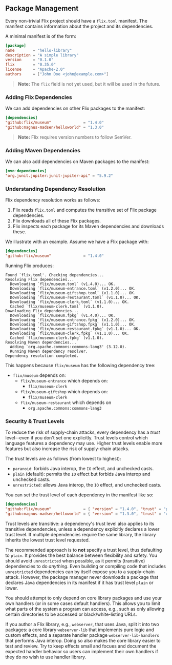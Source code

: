 ## Package Management

Every non-trivial Flix project should have a `flix.toml` manifest. The manifest
contains information about the project and its dependencies.

A minimal manifest is of the form:

```toml
[package]
name        = "hello-library"
description = "A simple library"
version     = "0.1.0"
flix        = "0.35.0"
license     = "Apache-2.0"
authors     = ["John Doe <john@example.com>"]
```

> **Note:** The `flix` field is not yet used, but it will be used in the future.

### Adding Flix Dependencies

We can add dependencies on other Flix packages to the manifest:

```toml
[dependencies]
"github:flix/museum"              = "1.4.0"
"github:magnus-madsen/helloworld" = "1.3.0"
```

> **Note:** Flix requires version numbers to follow SemVer.

### Adding Maven Dependencies

We can also add dependencies on Maven packages to the manifest:

```toml
[mvn-dependencies]
"org.junit.jupiter:junit-jupiter-api" = "5.9.2"
```

### Understanding Dependency Resolution

Flix dependency resolution works as follows:

1. Flix reads `flix.toml` and computes the transitive set of Flix package
   dependencies.
2. Flix downloads all of these Flix packages.
3. Flix inspects each package for its Maven dependencies and downloads these.

We illustrate with an example. Assume we have a Flix package with:

```toml
[dependencies]
"github:flix/museum"              = "1.4.0"
```

Running Flix produces:

```
Found `flix.toml'. Checking dependencies...
Resolving Flix dependencies...
  Downloading `flix/museum.toml` (v1.4.0)... OK.
  Downloading `flix/museum-entrance.toml` (v1.2.0)... OK.
  Downloading `flix/museum-giftshop.toml` (v1.1.0)... OK.
  Downloading `flix/museum-restaurant.toml` (v1.1.0)... OK.
  Downloading `flix/museum-clerk.toml` (v1.1.0)... OK.
  Cached `flix/museum-clerk.toml` (v1.1.0).
Downloading Flix dependencies...
  Downloading `flix/museum.fpkg` (v1.4.0)... OK.
  Downloading `flix/museum-entrance.fpkg` (v1.2.0)... OK.
  Downloading `flix/museum-giftshop.fpkg` (v1.1.0)... OK.
  Downloading `flix/museum-restaurant.fpkg` (v1.1.0)... OK.
  Downloading `flix/museum-clerk.fpkg` (v1.1.0)... OK.
  Cached `flix/museum-clerk.fpkg` (v1.1.0).
Resolving Maven dependencies...
  Adding `org.apache.commons:commons-lang3' (3.12.0).
  Running Maven dependency resolver.
Dependency resolution completed.
```

This happens because `flix/museum` has the following dependency tree:

- `flix/museum` depends on:
    - `flix/museum-entrance` which depends on:
        - `flix/museum-clerk`
    - `flix/museum-giftshop` which depends on:
        - `flix/museum-clerk`
    - `flix/museum-restaurant` which depends on
        - `org.apache.commons:commons-lang3`

### Security & Trust Levels
To reduce the risk of supply-chain attacks, every dependency
has a *trust* level--even if you don't set one explicitly.
Trust levels control which language features a dependency may use.
Higher trust levels enable more features but also increase
the risk of supply-chain attacks.

The trust levels are as follows (from lowest to highest):
- `paranoid`: forbids Java interop, the `IO` effect, and unchecked casts.
- `plain` (default): permits the `IO` effect but forbids Java interop
  and unchecked casts.
- `unrestricted`: allows Java interop, the `IO` effect, and unchecked casts.

You can set the trust level of each dependency in the manifest like so:
```toml
[dependencies]
"github:flix/museum"              = { "version" = "1.4.0", "trust" = "plain" }
"github:magnus-madsen/helloworld" = { "version" = "1.3.0", "trust" = "unrestricted" }
```

Trust levels are transitive: a dependency's trust level also applies
to its transitive dependencies, unless a dependency explicitly declares
a lower trust level.
If multiple dependencies require the same library,
the library inherits the lowest trust level requested.

The recommended approach is to **not** specify a trust level, thus
defaulting to `plain`.
It provides the best balance between flexibility and safety.
You should avoid `unrestricted` when possible, as it permits
(transitive) dependencies to do *anything*.
Even building or compiling code that includes `unrestricted` dependencies
can by itself expose you to a supply-chain attack.
However, the package manager never downloads a package
that declares Java dependencies in its manifest if it has
trust level `plain` or lower.

You should attempt to only depend on core library packages
and use your own handlers (or in some cases default handlers).
This allows you to limit what parts of the system a program
can access, e.g., such as only allowing certain directories
to be accessed or black/white-listing URLs.

If you author a Flix library, e.g., `webserver`, that uses Java,
split it into two packages: a core library `webserver-lib` that
implements pure logic and custom effects, and a separate handler
package `webserver-lib-handlers` that performs Java interop.
Doing so also makes the core library easier to test and review.
Try to keep effects small and focues and document the expected
handler behavior so users can implement their own handlers if
they do no wish to use handler library.
